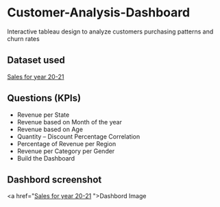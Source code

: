 # Customer-Analysis-Dashboard
Interactive tableau design to analyze customers purchasing patterns and churn rates
## Dataset used
<a href="https://github.com/geniusdude1012/Customer-Analysis-Dashboard/blob/main/compressed_data.csv.gz">Sales for year 20-21</a>
## Questions (KPIs)
- Revenue per State
- Revenue based on Month of the year
- Revenue based on Age
- Quantity – Discount Percentage Correlation
- Percentage of Revenue per Region
- Revenue per Category per Gender
- Build the Dashboard
## Dashbord screenshot
<a href="<a href="https://github.com/geniusdude1012/Customer-Analysis-Dashboard/blob/main/compressed_data.csv.gz">Sales for year 20-21</a>
">Dashbord Image</a>

